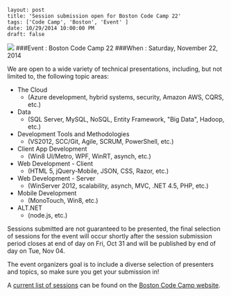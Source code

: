 ```
layout: post
title: 'Session submission open for Boston Code Camp 22'
tags: ['Code Camp', 'Boston', 'Event' ] 
date: 10/29/2014 10:00:00 PM
draft: false
```
![](http://www.bostoncodecamp.com/Content/images/header-bground.jpg)
###Event : Boston Code Camp 22 
###When : Saturday, November 22, 2014

We are open to a wide variety of technical presentations, including, but not limited to, the following topic areas: 

* The Cloud
	* (Azure development, hybrid systems, security, Amazon AWS, CQRS, etc.)
* Data
	* (SQL Server, MySQL, NoSQL, Entity Framework, "Big Data", Hadoop, etc.)
* Development Tools and Methodologies
	* (VS2012, SCC/Git, Agile, SCRUM, PowerShell, etc.)
* Client App Development
	* (Win8 UI/Metro, WPF, WinRT, asynch, etc.)
* Web Development - Client
	* (HTML 5, jQuery-Mobile, JSON, CSS, Razor, etc.)
* Web Development - Server
	* (WinServer 2012, scalability, asynch, MVC, .NET 4.5, PHP, etc.)
* Mobile Development
	* (MonoTouch, Win8, etc.)
* ALT.NET
 	* (node.js, etc.)
 
Sessions submitted are not guaranteed to be presented, the final selection of sessions for the event will occur shortly after the session submission period closes at end of day on Fri, Oct 31 and will be published by end of day on Tue, Nov 04. 

The event organizers goal is to include a diverse selection of presenters and topics, so make sure you get your submission in!

A [current list of sessions](http://www.bostoncodecamp.com/CC22/Sessions) can be found on the [Boston Code Camp website](http://bostoncodecamp.com).
